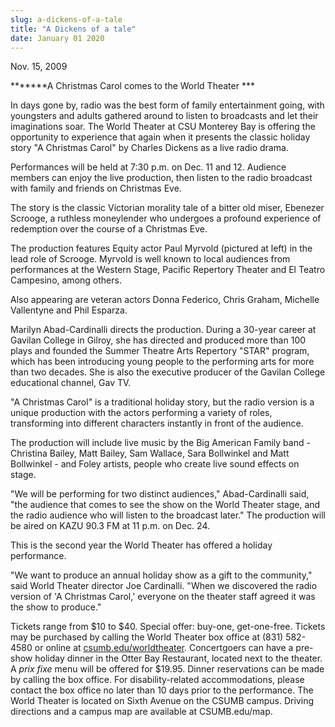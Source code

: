 ```yaml
---
slug: a-dickens-of-a-tale
title: "A Dickens of a tale"
date: January 01 2020
---
```


<p>Nov. 15, 2009
</p><p>*******A Christmas Carol comes to the World Theater ***
</p><p>In days gone by, radio was the best form of family entertainment going, with youngsters and adults gathered around to listen to broadcasts and let their imaginations soar. The World Theater at CSU Monterey Bay is offering the opportunity to experience that again when it presents the classic holiday story "A Christmas Carol" by Charles Dickens as a live radio drama.
</p><p>Performances will be held at 7:30 p.m. on Dec. 11 and 12. Audience members can enjoy the live production, then listen to the radio broadcast with family and friends on Christmas Eve.
</p><p>The story is the classic Victorian morality tale of a bitter old miser, Ebenezer Scrooge, a ruthless moneylender who undergoes a profound experience of redemption over the course of a Christmas Eve.
</p><p>The production features Equity actor Paul Myrvold (pictured at left) in the lead role of Scrooge. Myrvold is well known to local audiences from performances at the Western Stage, Pacific Repertory Theater and El Teatro Campesino, among others.
</p><p>Also appearing are veteran actors Donna Federico, Chris Graham, Michelle Vallentyne and Phil Esparza.
</p><p>Marilyn Abad-Cardinalli directs the production. During a 30-year career at Gavilan College in Gilroy, she has directed and produced more than 100 plays and founded the Summer Theatre Arts Repertory "STAR" program, which has been introducing young people to the performing arts for more than two decades. She is also the executive producer of the Gavilan College educational channel, Gav TV.
</p><p> "A Christmas Carol" is a traditional holiday story, but the radio version is a unique production with the actors performing a variety of roles, transforming into different characters instantly in front of the audience.
</p><p>The production will include live music by the Big American Family band - Christina Bailey, Matt Bailey, Sam Wallace, Sara Bollwinkel and Matt Bollwinkel - and Foley artists, people who create live sound effects on stage.
</p><p>"We will be performing for two distinct audiences," Abad-Cardinalli said, "the audience that comes to see the show on the World Theater stage, and the radio audience who will listen to the broadcast later." The production will be aired on KAZU 90.3 FM at 11 p.m. on Dec. 24.
</p><p>This is the second year the World Theater has offered a holiday performance.
</p><p>"We want to produce an annual holiday show as a gift to the community," said World Theater director Joe Cardinalli. "When we discovered the radio version of 'A Christmas Carol,' everyone on the theater staff agreed it was the show to produce."
</p><p>Tickets range from $10 to $40. Special offer: buy-one, get-one-free. Tickets may be purchased by calling the World Theater box office at (831) 582-4580 or online at <a href="http://csumb.edu/worldtheater">csumb.edu/worldtheater</a>. Concertgoers can have a pre-show holiday dinner in the Otter Bay Restaurant, located next to the theater. A <em>prix fixe</em> menu will be offered for $19.95. Dinner reservations can be made by calling the box office. For disability-related accommodations, please contact the box office no later than 10 days prior to the performance. The World Theater is located on Sixth Avenue on the CSUMB campus. Driving directions and a campus map are available at CSUMB.edu/map.
</p><p> 
</p><p> 
</p>
